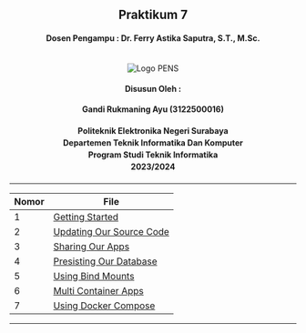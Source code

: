 <div align="center">
  <h2 style="text-align: center;font-weight: bold">Praktikum 7</h2>
  <h4 style="text-align: center;">Dosen Pengampu : Dr. Ferry Astika Saputra, S.T., M.Sc.</h4>
</div>
<br />
<div align="center">
  <img src="https://upload.wikimedia.org/wikipedia/id/4/44/Logo_PENS.png" alt="Logo PENS">
  <h4 style="text-align: center;">Disusun Oleh :</h4>
  <p style="text-align: center;">
    <strong>Gandi Rukmaning Ayu (3122500016)</strong>
  </p>
<h4 style="text-align: center;line-height: 1.5">Politeknik Elektronika Negeri Surabaya<br>Departemen Teknik Informatika Dan Komputer<br>Program Studi Teknik Informatika<br>2023/2024</h4>
  <hr>
</div>

| Nomor | File                                  |
| ----- | ------------------------------------- |
| 1     | [Getting Started](./1-getting_started/readme.md) |
| 2     | [Updating Our Source Code](./2-updating/readme.md)       |
| 3     | [Sharing Our Apps](./3-sharing/readme.md)       |
| 4     | [Presisting Our Database](./4-presisting/readme.md)       |
| 5     | [Using Bind Mounts](./5-bind_mounts/readme.md)       |
| 6     | [Multi Container Apps](./6-multi_container/readme.md)       |
| 7     | [Using Docker Compose](./7-docker_compose/readme.md)       |
---
